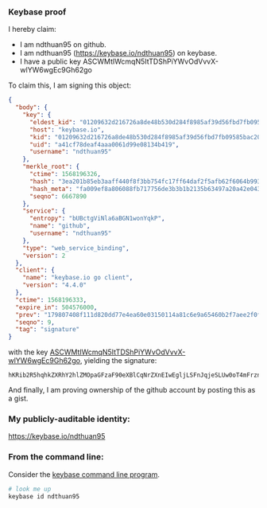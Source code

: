 ### Keybase proof

I hereby claim:

  * I am ndthuan95 on github.
  * I am ndthuan95 (https://keybase.io/ndthuan95) on keybase.
  * I have a public key ASCWMtIWcmqN5ItTDShPiYWvOdVvvX-wlYW6wgEc9Gh62go

To claim this, I am signing this object:

```json
{
  "body": {
    "key": {
      "eldest_kid": "01209632d216726a8de48b530d284f8985af39d56fbd7fb09585bac2011cf4687ada0a",
      "host": "keybase.io",
      "kid": "01209632d216726a8de48b530d284f8985af39d56fbd7fb09585bac2011cf4687ada0a",
      "uid": "a41cf78deaf4aaa0061d99e08134b419",
      "username": "ndthuan95"
    },
    "merkle_root": {
      "ctime": 1568196326,
      "hash": "3ea201b85eb3aaff440f8f3bb754fc17ff64daf2f5afb62f6064b993ac218affe5d442ac98b2364b562d09557c8b8676009c6d715e8764282f0903c42e640904",
      "hash_meta": "fa009ef8a806088fb717756de3b3b1b2135b63497a20a42e04386758d2bd3cdf",
      "seqno": 6667890
    },
    "service": {
      "entropy": "bUBctgViNla6aBGN1wonYqkP",
      "name": "github",
      "username": "ndthuan95"
    },
    "type": "web_service_binding",
    "version": 2
  },
  "client": {
    "name": "keybase.io go client",
    "version": "4.4.0"
  },
  "ctime": 1568196333,
  "expire_in": 504576000,
  "prev": "179807408f111d820dd77e4ea60e03150114a81c6e9a65460b2f7aee2f0f2a72",
  "seqno": 9,
  "tag": "signature"
}
```

with the key [ASCWMtIWcmqN5ItTDShPiYWvOdVvvX-wlYW6wgEc9Gh62go](https://keybase.io/ndthuan95), yielding the signature:

```
hKRib2R5hqhkZXRhY2hlZMOpaGFzaF90eXBlCqNrZXnEIwEgljLSFnJqjeSLUw0oT4mFrznVb71/sJWFusIBHPRoetoKp3BheWxvYWTESpcCCcQgF5gHQI8RHYIN135Opg4DFQEUqBxummVGCy967i8PKnLEIG6gGl/rWm5S7dvqzcAjmJyIJKdfBurTnKSqU9xINHOFAgHCo3NpZ8RA9VaMX2Zx6XmvrKNuzmRwoLgLpmm9tIpnCqJm6z8Cv6v+ocqrTYdA9UYyey/scp2GLG1JwW3pWbmfN4XYASFKAqhzaWdfdHlwZSCkaGFzaIKkdHlwZQildmFsdWXEIBZthkosKISIwvIb7rH+45DN2b9UOD0JN2CvodI7UPWzo3RhZ80CAqd2ZXJzaW9uAQ==

```

And finally, I am proving ownership of the github account by posting this as a gist.

### My publicly-auditable identity:

https://keybase.io/ndthuan95

### From the command line:

Consider the [keybase command line program](https://keybase.io/download).

```bash
# look me up
keybase id ndthuan95
```
